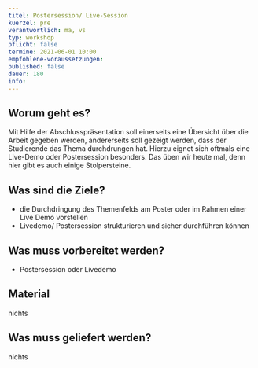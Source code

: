 ```yaml
---
titel: Postersession/ Live-Session
kuerzel: pre
verantwortlich: ma, vs
typ: workshop
pflicht: false
termine: 2021-06-01 10:00
empfohlene-voraussetzungen: 
published: false
dauer: 180
info: 
---
```


## Worum geht es?

Mit Hilfe der Abschlusspräsentation soll einerseits eine Übersicht über die Arbeit gegeben werden, andererseits soll gezeigt werden, dass der Studierende das Thema durchdrungen hat. Hierzu eignet sich oftmals eine Live-Demo oder Postersession besonders. Das üben wir heute mal, denn hier gibt es auch einige Stolpersteine.

## Was sind die Ziele?
- die Durchdringung des Themenfelds am Poster oder im Rahmen einer Live Demo vorstellen
- Livedemo/ Postersession strukturieren und sicher durchführen können


## Was muss vorbereitet werden?
- Postersession oder Livedemo

## Material
nichts

## Was muss geliefert werden?
nichts


